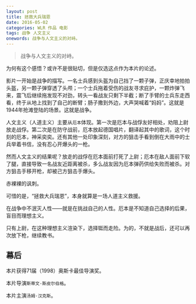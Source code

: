 ```yaml
---
layout: post
title: 拯救大兵瑞恩
date: 2016-05-02
categories: WLR 作品 电影
tags: 战争 人文主义
onewords: 战争与人文主义的对峙。
---
```

> 战争与人文主义的对峙。

为何有这个感悟？或许不是很贴切，但是仅选这点作为本片的论述。

影片一开始是战争的描写。一名士兵感到头盔为自己挡了一颗子弹，正庆幸地拍拍头盔，另一颗子弹穿透了头颅；一个士兵拖着受伤的战友寻求庇护，一颗炸弹飞来，震飞后继续拖发现不对劲，转头一看战友只剩下半截；断了手臂的士兵东走西看，终于从地上找到了自己的断臂；肠子撒到外边，大声哭喊着“妈妈”。这就是1944年抢滩登陆的场景。这就是战争。

人文主义（人道主义）主要从`厄本`体现。第一次是厄本与战俘友好相处，劝阻上尉放走战俘。第二次是在防守战前，厄本放起德国唱片，翻译起其中的歌词，这个时刻的厄本，神采奕奕。还有其他一处印象深刻，对方的狙击手看到倒在大雨中的士兵举着书信，没有忍心开爆头的一枪。

然而人文主义的结果呢？放走的战俘在厄本面前打死了上尉；厄本在敌人面前下软了腿，直接导致一名战友近距离被杀，多么战友因为厄本弹药供给失败而被杀。对方狙击手移开枪，却被己方狙击手爆头。

赤裸裸的讽刺。

可惜的是，“拯救大兵瑞恩”，本身就算是一场人道主义救援。

在战争中不泯灭人性——就是在挑战自己的人性。厄本是不知道自己选择的后果，盲目而理想主义。

只有上尉，在这种理想主义渲染下，选择铤而走险。为的，不就是战后，还可以再次放下枪，继续教书。


## 幕后

本片获得71届（1998）奥斯卡最佳导演奖。

本片导演`斯蒂文·斯皮尔伯格`。

本片主演`汤姆·汉克斯`。
